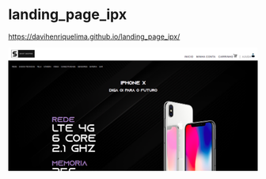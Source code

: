 # landing_page_ipx

<a href= "https://davihenriquelima.github.io/landing_page_ipx/">https://davihenriquelima.github.io/landing_page_ipx/</a>
 
<div><img src="https://github.com/davihenriquelima/landing_page_ipx/blob/master/imagens/page.png"></img></div>

